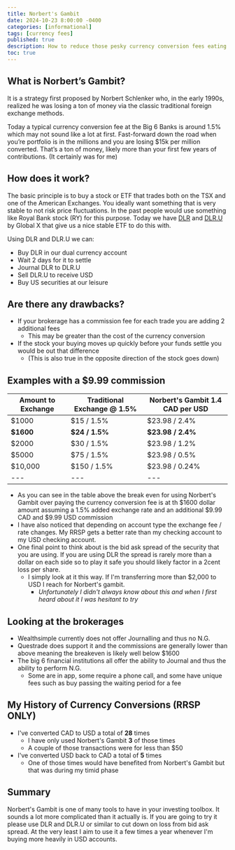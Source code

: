 ```yaml
---
title: Norbert's Gambit
date: 2024-10-23 8:00:00 -0400
categories: [informational]
tags: [currency fees]
published: true
description: How to reduce those pesky currency conversion fees eating up your gains
toc: true
---
```


## What is Norbert’s Gambit?

It is a strategy first proposed by Norbert Schlenker who, in the early 1990s, realized he was losing a ton of money via the classic traditional foreign exchange methods.

Today a typical currency conversion fee at the Big 6 Banks is around 1.5% which may not sound like a lot at first. Fast-forward down the road when you’re portfolio is in the millions and you are losing $15k per million converted. That’s a ton of money, likely more than your first few years of contributions. (It certainly was for me)

## How does it work?

The basic principle is to buy a stock or ETF that trades both on the TSX and one of the American Exchanges. You ideally want something that is very stable to not risk price fluctuations. In the past people would use something like Royal Bank stock (RY) for this purpose. Today we have [DLR](https://www.globalx.ca/product/dlr) and [DLR.U](https://www.globalx.ca/product/dlr.u) by Global X that give us a nice stable ETF to do this with.

Using DLR and DLR.U we can:
  - Buy DLR in our dual currency account
  - Wait 2 days for it to settle
  - Journal DLR to DLR.U
  - Sell DLR.U to receive USD
  - Buy US securities at our leisure

## Are there any drawbacks?
  - If your brokerage has a commission fee for each trade you are adding 2 additional fees
    - This may be greater than the cost of the currency conversion
  - If the stock your buying moves up quickly before your funds settle you would be out that difference
    - (This is also true in the opposite direction of the stock goes down)

## Examples with a $9.99 commission

  | Amount to Exchange | Traditional Exchange @ 1.5% | Norbert's Gambit 1.4 CAD per USD |
  | ------------------ | --------------------------- | -------------------------------- |
  | $1000              | $15 / 1.5%                  | $23.98 / 2.4%                    |
  | **$1600**          | **$24 / 1.5%**              | **$23.98 / 2.4%**                |
  | $2000              | $30 / 1.5%                  | $23.98 / 1.2%                    |
  | $5000              | $75 / 1.5%                  | $23.98 / 0.5%                    |
  | $10,000            | $150 / 1.5%                 | $23.98 / 0.24%                   |
  | ---                | ---                         | ---                              |

  - As you can see in the table above the break even for using Norbert's Gambit over paying the currency conversion fee is at th $1600 dollar amount assuming a 1.5% added exchange rate and an additional $9.99 CAD and $9.99 USD commission
  - I have also noticed that depending on account type the exchange fee / rate changes. My RRSP gets a better rate than my checking account to my USD checking account.
  - One final point to think about is the bid ask spread of the security that you are using. If you are using DLR the spread is rarely more than a dollar on each side so to play it safe you should likely factor in a 2cent loss per share.
    - I simply look at it this way. If I'm transferring more than $2,000 to USD I reach for Norbert's gambit.
      - *Unfortunately I didn't always know about this and when I first heard about it I was hesitant to try*

## Looking at the brokerages
  - Wealthsimple currently does not offer Journalling and thus no N.G.
  - Questrade does support it and the commissions are generally lower than above meaning the breakeven is likely well below $1600
  - The big 6 financial institutions all offer the ability to Journal and thus the ability to perform N.G.
    - Some are in app, some require a phone call, and some have unique fees such as buy passing the waiting period for a fee

## My History of Currency Conversions (RRSP ONLY)
  - I've converted CAD to USD a total of **28** times
    - I have only used Norbert's Gambit **3** of those times
    - A couple of those transactions were for less than $50
  - I've converted USD back to CAD a total of **5** times
    - One of those times would have benefited from Norbert's Gambit but that was during my timid phase

## Summary
Norbert's Gambit is one of many tools to have in your investing toolbox. It sounds a lot more complicated than it actually is. If you are going to try it please use DLR and DLR.U or similar to cut down on loss from bid ask spread. At the very least I aim to use it a few times a year whenever I'm buying more heavily in USD accounts.